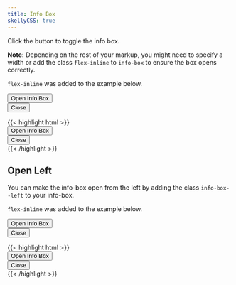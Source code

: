 ```yaml
---
title: Info Box
skellyCSS: true
---
```


Click the button to toggle the info box. 

<i class="pi-warning text-orange"></i> **Note:** Depending on the rest of your markup, you might need to specify a width or add the class `flex-inline` to `info-box` to ensure the box opens correctly.

`flex-inline` was added to the example below.

<div class="info-box flex-inline">
  <button class="button toggle-hidden" role="button" aria-label="Toggle">
    Open Info Box
  </button>
  <div class="info-box__content hidden">
    <button class="button info-box__close">
      <!-- close button doesn't work -->
      Close 
      <i class="pi-times" aria-hidden="hidden"></i>
    </button>
    <p class="skeleton" data-lines="4"></p>
  </div>
</div>

<div class="mt-3 mb-4">
{{< highlight html >}}
 <div class="info-box">
   <!-- Info Box Trigger -->
   <button class="button toggle-hidden">
     Open Info Box
   </button>

   <!-- Info Box Content -->
   <div class="info-box__content hidden">
     <button class="button info-box__close">
       Close 
       <i class="pi-times"></i>
     </button>
     <!-- Info Box content goes here! -->
   </div>
 </div>
{{< /highlight >}}
</div>

## Open Left

You can make the info-box open from the left by adding the class `info-box--left` to your info-box.

`flex-inline` was added to the example below.

<div class="info-box info-box--left flex-inline">
  <button class="button toggle-hidden" role="button" aria-label="Toggle">
    Open Info Box
  </button>
  <div class="info-box__content hidden">
    <button class="button info-box__close">
      <!-- close button doesn't work -->
      Close 
      <i class="pi-times" aria-hidden="hidden"></i>
    </button>
    <p class="skeleton" data-lines="4"></p>
  </div>
</div>

<div class="mt-3 mb-4">
{{< highlight html >}}
 <div class="info-box">
   <!-- Info Box Trigger -->
   <button class="button toggle-hidden">
     Open Info Box
   </button>

   <!-- Info Box Content -->
   <div class="info-box__content hidden">
     <button class="button info-box__close">
       Close 
       <i class="pi-times"></i>
     </button>
     <!-- Info Box content goes here! -->
   </div>
 </div>
{{< /highlight >}}
</div>